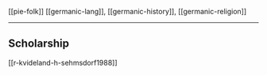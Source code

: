 [[pie-folk]]
[[germanic-lang]], [[germanic-history]], [[germanic-religion]]

---
## Scholarship
[[r-kvideland-h-sehmsdorf1988]]